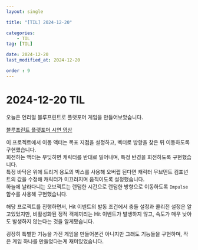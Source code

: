 ```yaml
---
layout: single

title: "[TIL] 2024-12-20"

categories:
    - TIL
tag: [TIL]

date: 2024-12-20
last_modified_at: 2024-12-20

order : 9
---
```


# 2024-12-20 TIL

오늘은 언리얼 블루프린트로 플랫포머 게임을 만들어보았습니다.

[블루프린트 플랫포머 시연 영상](https://youtu.be/qv7jiqTFu2w)

이 프로젝트에서 이동 액터는 목표 지점을 설정하고, 벡터로 방향을 찾은 뒤 이동하도록 구현했습니다.  
회전하는 액터는 부딪히면 캐릭터를 반대로 밀어내며, 특정 반경을 회전하도록 구현했습니다.  
특정 바닥은 위에 트리거 용도의 박스를 사용해 오버랩 된다면 캐릭터 무브먼트 컴포넌트의 값을 수정해 캐릭터가 미끄러지며 움직이도록 설정했습니다.  
하늘에 날라다니는 오브젝트는 랜덤한 시간으로 랜덤한 방향으로 이동하도록 `Impulse`함수를 사용해 구현했습니다.

해당 프로젝트를 진행하면서, Hit 이벤트의 발동 조건에서 충돌 설정과 콜리전 설정은 알고있었지만, 비활성화된 정적 객체끼리는 Hit 이벤트가 발생하지 않고, 속도가 매우 낮아도 발생하지 않는다는 것을 알게됐습니다.

굉장히 특별한 기능을 가진 게임을 만들어본건 아니지만 그래도 기능들을 구현하며, 작은 게임 하나를 만들었다는게 재미있었습니다.